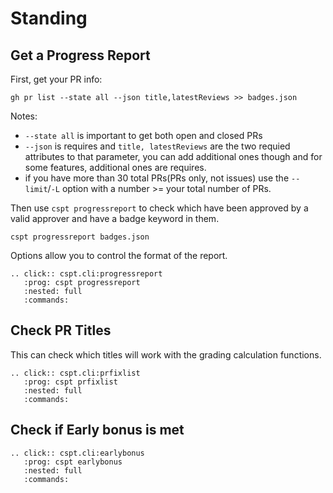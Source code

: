 # Standing


## Get a Progress Report

First, get your PR info: 
```
gh pr list --state all --json title,latestReviews >> badges.json
```

Notes: 
- `--state all` is important to get both open and closed PRs
- `--json` is requires and `title, latestReviews` are the two requied attributes to that parameter, you can add additional ones though and for some features, additional ones are requires. 
- if you have more than 30 total PRs(PRs only, not issues) use the `--limit`/`-L` option with a number >= your total number of PRs.

Then use `cspt progressreport` to check which have been approved by a valid approver and have a badge keyword in them.

```
cspt progressreport badges.json
```

 Options allow you to control the format of the report. 

```{eval-rst}
.. click:: cspt.cli:progressreport
   :prog: cspt progressreport
   :nested: full
   :commands:

```

## Check PR Titles

This can check which titles will work with the grading calculation functions. 

```{eval-rst}
.. click:: cspt.cli:prfixlist
   :prog: cspt prfixlist
   :nested: full
   :commands:

```

## Check if Early bonus is met


```{eval-rst}
.. click:: cspt.cli:earlybonus
   :prog: cspt earlybonus
   :nested: full
   :commands:

```

